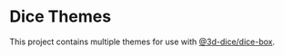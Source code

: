 # Dice Themes
This project contains multiple themes for use with [@3d-dice/dice-box](https://github.com/3d-dice/dice-box).